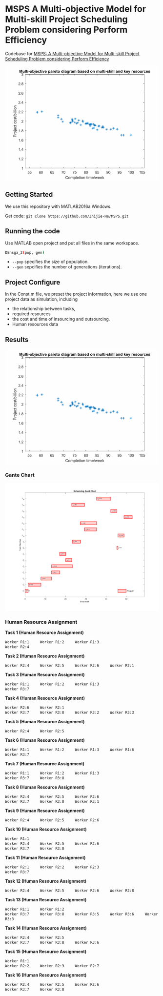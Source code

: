 # MSPS A Multi-objective Model for Multi-skill Project Scheduling Problem considering Perform Efficiency

Codebase for [MSPS: A Multi-objective Model for Multi-skill Project Scheduling Problem considering Perform Efficiency
](https://ieeexplore.ieee.org/document/8948152) 

<p align="center">
<img src="https://github.com/Zhijie-He/MSPS/blob/main/images/MSPS_generation_2d.gif"/>
</p>

## Getting Started
We use this repository with MATLAB2016a Windows.

Get code: `git clone https://github.com/Zhijie-He/MSPS.git`

## Running the code
Use MATLAB open project and put all files in the same workspace.
```bash
DEnsga_2(pop, gen)
```
- `--pop` specifies the size of population.
- `--gen` sepcifies the number of generations (iterations).

## Project Configure
In the Const.m file, we preset the project information, here we use one project data as simulation, 
including 
- the relationship between tasks, 
- required resources 
- the cost and time of insourcing and outsourcing.
- Human resources data

## Results
<img src="https://github.com/Zhijie-He/MSPS/blob/main/images/MSPS_generation_2d.gif"/>

### Gante Chart
<p align="center">
<img src="https://github.com/Zhijie-He/MSPS/blob/main/images/project_gante.png"/>
</p>


### Human Resource Assignment
**Task 1 (Human Resource Assignment)**

	Worker R1:1		Worker R1:2		Worker R1:3	
	Worker R2:4	

**Task 2 (Human Resource Assignment)**

	Worker R2:4		Worker R2:5		Worker R2:6		Worker R2:1	

**Task 3 (Human Resource Assignment)**

	Worker R1:1		Worker R1:2		Worker R1:3	
	Worker R3:7	
**Task 4 (Human Resource Assignment)**

	Worker R2:6		Worker R2:1	
	Worker R3:7		Worker R3:8		Worker R3:2		Worker R3:3	
**Task 5 (Human Resource Assignment)**

	Worker R2:4		Worker R2:5	
**Task 6 (Human Resource Assignment)**

	Worker R1:1		Worker R1:2		Worker R1:3		Worker R1:6	
	Worker R3:7	
**Task 7 (Human Resource Assignment)**

	Worker R1:1		Worker R1:2		Worker R1:3	
	Worker R3:7		Worker R3:8	
**Task 8 (Human Resource Assignment)**

	Worker R2:4		Worker R2:5		Worker R2:6	
	Worker R3:7		Worker R3:8		Worker R3:1	
**Task 9 (Human Resource Assignment)**

	Worker R2:4		Worker R2:5		Worker R2:6	

**Task 10 (Human Resource Assignment)**

	Worker R1:1	
	Worker R2:4		Worker R2:5		Worker R2:6	
	Worker R3:7		Worker R3:8	
**Task 11 (Human Resource Assignment)**

	Worker R2:1		Worker R2:2		Worker R2:3	
	Worker R3:7	
**Task 12 (Human Resource Assignment)**

	Worker R2:4		Worker R2:5		Worker R2:6		Worker R2:8	
**Task 13 (Human Resource Assignment)**

	Worker R1:1		Worker R1:2	
	Worker R3:7		Worker R3:8		Worker R3:5		Worker R3:6		Worker R3:3	
**Task 14 (Human Resource Assignment)**

	Worker R2:4		Worker R2:5	
	Worker R3:7		Worker R3:8		Worker R3:6	
**Task 15 (Human Resource Assignment)**

	Worker R1:1	
	Worker R2:2		Worker R2:3		Worker R2:7	

**Task 16 (Human Resource Assignment)**

	Worker R2:4		Worker R2:5		Worker R2:6	
	Worker R3:7		Worker R3:8	